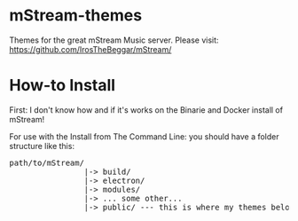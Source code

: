 # mStream-themes
Themes for the great mStream Music server.
Please visit: https://github.com/IrosTheBeggar/mStream/

# How-to Install
First: I don't know how and if it's works on the Binarie and Docker install of mStream!

For use with the Install from The Command Line:
you should have a folder structure like this:

<pre>
path/to/mStream/
                |-> build/
                |-> electron/
                |-> modules/
                |-> ... some other...
                |-> public/ --- this is where my themes belong in
</pre>
